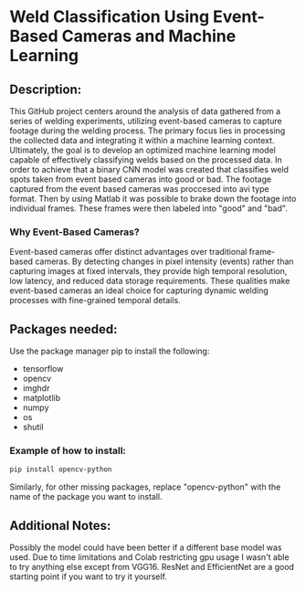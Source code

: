 # Weld Classification Using Event-Based Cameras and Machine Learning

## Description:
This GitHub project centers around the analysis of data gathered from a series of welding experiments, utilizing event-based cameras to capture footage during the welding process. The primary focus lies in processing the collected data and integrating it within a machine learning context. Ultimately, the goal is to develop an optimized machine learning model capable of effectively classifying welds based on the processed data.
In order to achieve that a binary CNN model was created that classifies weld spots taken from event based cameras into good or bad.
The footage captured from the event based cameras was proccesed into avi type format. Then by using Matlab it was possible to brake down the footage into individual frames. These frames were then labeled into "good" and "bad".

### Why Event-Based Cameras?
Event-based cameras offer distinct advantages over traditional frame-based cameras. By detecting changes in pixel intensity (events) rather than capturing images at fixed intervals, they provide high temporal resolution, low latency, and reduced data storage requirements. These qualities make event-based cameras an ideal choice for capturing dynamic welding processes with fine-grained temporal details.

## Packages needed:
Use the package manager pip to install the following:
  - tensorflow
  - opencv
  - imghdr
  - matplotlib
  - numpy
  - os
  - shutil

### Example of how to install:
```bash
pip install opencv-python
```
Similarly, for other missing packages, replace "opencv-python" with the name of the package you want to install.

## Additional Notes:
Possibly the model could have been better if a different base model was used. Due to time limitations and Colab restricting gpu usage I wasn't able to try anything else except from VGG16. ResNet and EfficientNet are a good starting point if you want to try it yourself.

